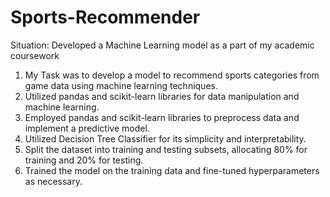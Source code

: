 # Sports-Recommender
Situation: Developed a Machine Learning model as a part of my academic coursework

1. My Task was to develop a model to recommend sports categories from game data using machine learning techniques.
2. Utilized pandas and scikit-learn libraries for data manipulation and machine learning.
3. Employed pandas and scikit-learn libraries to preprocess data and implement a predictive model.
4. Utilized Decision Tree Classifier for its simplicity and interpretability.
5. Split the dataset into training and testing subsets, allocating 80% for training and 20% for testing.
6. Trained the model on the training data and fine-tuned hyperparameters as necessary.
   
